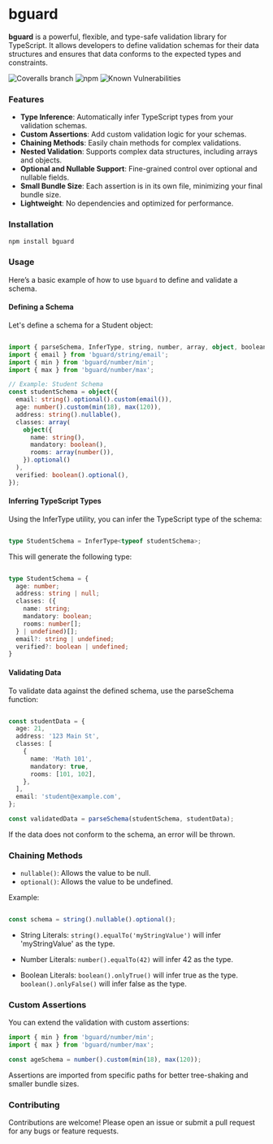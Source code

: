# bguard

**bguard** is a powerful, flexible, and type-safe validation library for TypeScript. It allows developers to define validation schemas for their data structures and ensures that data conforms to the expected types and constraints.

![Coveralls branch](https://img.shields.io/coverallsCoverage/github/NBlasko/bguard) ![npm](https://img.shields.io/npm/dt/bguard) ![Known Vulnerabilities](https://snyk.io/test/github/NBlasko/bguard/badge.svg)


### Features

- **Type Inference**: Automatically infer TypeScript types from your validation schemas.
- **Custom Assertions**: Add custom validation logic for your schemas.
- **Chaining Methods**: Easily chain methods for complex validations.
- **Nested Validation**: Supports complex data structures, including arrays and objects.
- **Optional and Nullable Support**: Fine-grained control over optional and nullable fields.
- **Small Bundle Size**: Each assertion is in its own file, minimizing your final bundle size.
- **Lightweight**: No dependencies and optimized for performance.

### Installation

```bash
npm install bguard
```

### Usage

Here’s a basic example of how to use `bguard` to define and validate a schema.

#### Defining a Schema

Let's define a schema for a Student object:

```typeScript

import { parseSchema, InferType, string, number, array, object, boolean } from 'bguard';
import { email } from 'bguard/string/email';
import { min } from 'bguard/number/min';
import { max } from 'bguard/number/max';

// Example: Student Schema
const studentSchema = object({
  email: string().optional().custom(email()),
  age: number().custom(min(18), max(120)),
  address: string().nullable(),
  classes: array(
    object({
      name: string(),
      mandatory: boolean(),
      rooms: array(number()),
    }).optional()
  ),
  verified: boolean().optional(),
});

```

#### Inferring TypeScript Types

Using the InferType utility, you can infer the TypeScript type of the schema:

```typescript

type StudentSchema = InferType<typeof studentSchema>;

```

This will generate the following type:

```typeScript

type StudentSchema = {
  age: number;
  address: string | null;
  classes: ({
    name: string;
    mandatory: boolean;
    rooms: number[];
  } | undefined)[];
  email?: string | undefined;
  verified?: boolean | undefined;
}

```

#### Validating Data

To validate data against the defined schema, use the parseSchema function:

```typeScript

const studentData = {
  age: 21,
  address: '123 Main St',
  classes: [
    {
      name: 'Math 101',
      mandatory: true,
      rooms: [101, 102],
    },
  ],
  email: 'student@example.com',
};

const validatedData = parseSchema(studentSchema, studentData);


```

If the data does not conform to the schema, an error will be thrown.



### Chaining Methods

 - `nullable()`: Allows the value to be null.
 - `optional()`: Allows the value to be undefined.

 Example:

 ```typeScript

const schema = string().nullable().optional();
```

 - String Literals: 
   `string().equalTo('myStringValue')` will infer 'myStringValue' as the type.
 
 - Number Literals: 
   `number().equalTo(42)` will infer 42 as the type.
 
 - Boolean Literals:
   `boolean().onlyTrue()` will infer true as the type.
   `boolean().onlyFalse()` will infer false as the type.



### Custom Assertions
You can extend the validation with custom assertions:

 ```typeScript
import { min } from 'bguard/number/min';
import { max } from 'bguard/number/max';

const ageSchema = number().custom(min(18), max(120));
```
Assertions are imported from specific paths for better tree-shaking and smaller bundle sizes.

### Contributing
Contributions are welcome! Please open an issue or submit a pull request for any bugs or feature requests.
